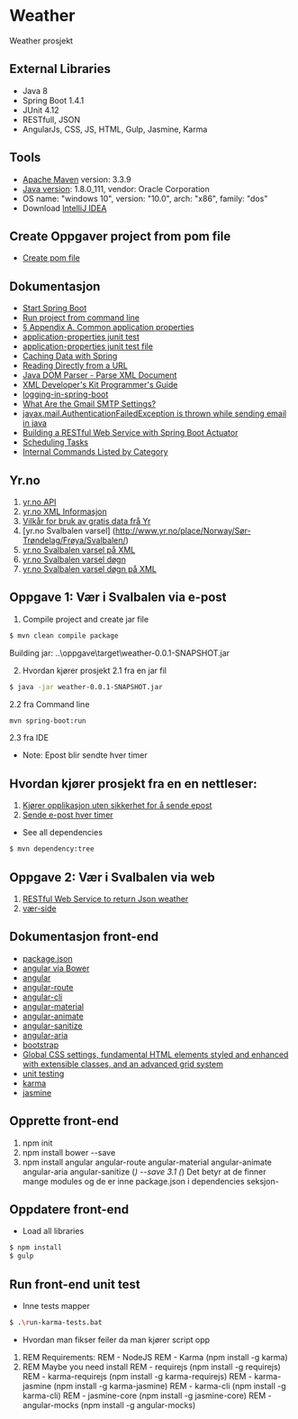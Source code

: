 # Weather
Weather prosjekt

## External Libraries
- Java 8
- Spring Boot 1.4.1
- JUnit 4.12
- RESTfull, JSON
- AngularJs, CSS, JS, HTML, Gulp, Jasmine, Karma

## Tools
- [Apache Maven](https://maven.apache.org/download.cgi) version: 3.3.9
- [Java version](http://www.oracle.com/technetwork/java/javase/downloads/index-jsp-138363.html): 1.8.0_111, vendor: Oracle Corporation
- OS name: "windows 10", version: "10.0", arch: "x86", family: "dos"
- Download [IntelliJ IDEA](http://www.jetbrains.com/idea/download/index.html#section=windows)

## Create Oppgaver project from pom file
- [Create pom file](http://start.spring.io/)

## Dokumentasjon
- [Start Spring Boot](http://docs.spring.io/spring-boot/docs/current-SNAPSHOT/reference/htmlsingle/#getting-started)
- [Run project from command line](http://stackoverflow.com/questions/16137713/how-to-run-a-java-program-from-the-command-line)
- [§ Appendix A. Common application properties](http://docs.spring.io/spring-boot/docs/current/reference/html/common-application-properties.html)
- [application-properties junit test](http://stackoverflow.com/questions/29669393/override-default-spring-boot-application-properties-settings-in-junit-test)
- [application-properties junit test file](http://stackoverflow.com/questions/30528255/how-to-access-a-value-defined-in-the-application-properties-file-in-spring-boot)
- [Caching Data with Spring](https://spring.io/guides/gs/caching/)
- [Reading Directly from a URL](https://docs.oracle.com/javase/tutorial/networking/urls/readingURL.html)
- [Java DOM Parser - Parse XML Document](https://www.tutorialspoint.com/java_xml/java_dom_parse_document.htm)
- [XML Developer's Kit Programmer's Guide](https://docs.oracle.com/cd/B28359_01/appdev.111/b28394/adx_j_parser.htm#ADXDK19101)
- [logging-in-spring-boot](http://blog.netgloo.com/2014/12/11/logging-in-spring-boot/)
- [What Are the Gmail SMTP Settings?](https://www.lifewire.com/what-are-the-gmail-smtp-settings-1170854)
- [javax.mail.AuthenticationFailedException is thrown while sending email in java](http://stackoverflow.com/questions/25341198/javax-mail-authenticationfailedexception-is-thrown-while-sending-email-in-java)
- [Building a RESTful Web Service with Spring Boot Actuator](https://spring.io/guides/gs/actuator-service/)
- [Scheduling Tasks](https://spring.io/guides/gs/scheduling-tasks/)
- [Internal Commands Listed by Category](https://jpsoft.com/help/commandcategories.htm)

## Yr.no
1. [yr.no API](http://api.met.no/weatherapi/documentation)
2. [yr.no XML Informasjon](http://om.yr.no/verdata/xml/)
3. [Vilkår for bruk av gratis data frå Yr](http://om.yr.no/verdata/vilkar/)
4. [yr.no Svalbalen varsel] (http://www.yr.no/place/Norway/Sør-Trøndelag/Frøya/Svalbalen/)
5. [yr.no Svalbalen varsel på XML ](http://www.yr.no/sted/Norge/Sør-Trøndelag/Frøya/Svalbalen/varsel.xml)
6. [yr.no Svalbalen varsel døgn](http://www.yr.no/sted/Norge/Sør-Trøndelag/Frøya/Svalbalen/time_for_time.html)
7. [yr.no Svalbalen varsel døgn på XML](http://www.yr.no/sted/Norge/Sør-Trøndelag/Frøya/Svalbalen/varsel_time_for_time.xml)

## Oppgave 1: Vær i Svalbalen via e-post
1. Compile project and create jar file
```bash
$ mvn clean compile package
```
Building jar: ..\oppgave\target\weather-0.0.1-SNAPSHOT.jar

2. Hvordan kjører prosjekt 
2.1 fra en jar fil
```bash
$ java -jar weather-0.0.1-SNAPSHOT.jar 
```
2.2 fra Command line
```bash
mvn spring-boot:run 
```
2.3 fra IDE

- Note: Epost blir sendte hver timer

## Hvordan kjører prosjekt fra en en nettleser:
1. [Kjører opplikasjon uten sikkerhet for å sende epost](https://www.google.com/settings/security/lesssecureapps)
2. [Sende e-post hver timer](http://localhost:8080/weather/report)

- See all dependencies
```bash
$ mvn dependency:tree
```

## Oppgave 2: Vær i Svalbalen via web
1. [RESTful Web Service to return Json weather](http://localhost:8080/api/weather)
2. [vær-side](http://localhost:8080/index.html)

## Dokumentasjon front-end
- [package.json](https://docs.npmjs.com/getting-started/using-a-package.json)
- [angular via Bower](http://stackoverflow.com/questions/17808346/how-can-i-install-angular-version-1-1-5-via-npm)
- [angular](https://www.npmjs.com/package/angular)
- [angular-route](https://www.npmjs.com/package/angular-route)
- [angular-cli](https://www.npmjs.com/package/angular-cli)
- [angular-material](https://www.npmjs.com/package/angular-material)
- [angular-animate](https://www.npmjs.com/package/angular-animate)
- [angular-sanitize](https://www.npmjs.com/package/angular-sanitize)
- [angular-aria](https://www.npmjs.com/package/angular-aria)
- [bootstrap](https://github.com/twbs/bootstrap)
- [Global CSS settings, fundamental HTML elements styled and enhanced with extensible classes, and an advanced grid system](https://getbootstrap.com/css/)
- [unit testing](https://docs.angularjs.org/guide/unit-testing)
- [karma](http://karma-runner.github.io/1.0/index.html)
- [jasmine](https://jasmine.github.io/1.3/introduction.html)

## Opprette front-end
1. npm init
2. npm install bower --save
3. npm install angular angular-route angular-material angular-animate angular-aria angular-sanitize (*) --save 
3.1 (*) Det betyr at de finner mange modules og de er inne package.json i dependencies seksjon- 

## Oppdatere front-end
- Load all libraries
```bash
$ npm install
$ gulp
```

## Run front-end unit test
- Inne tests mapper 
```bash
$ .\run-karma-tests.bat
```
- Hvordan man fikser feiler da man kjører script opp
1. REM Requirements:
REM - NodeJS
REM - Karma (npm install -g karma)
2. REM Maybe you need install
REM - requirejs (npm install -g requirejs)
REM - karma-requirejs (npm install -g karma-requirejs)
REM - karma-jasmine (npm install -g karma-jasmine)
REM - karma-cli (npm install -g karma-cli)
REM - jasmine-core (npm install -g jasmine-core)
REM - angular-mocks (npm install -g angular-mocks)